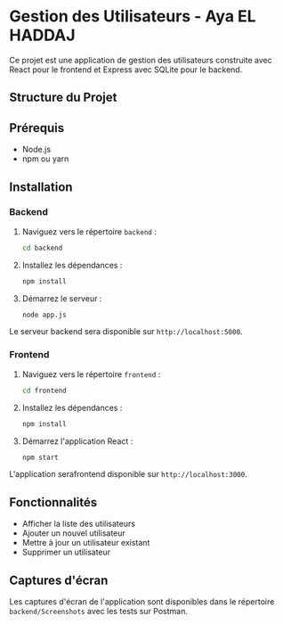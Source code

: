 # Gestion des Utilisateurs - Aya EL HADDAJ

Ce projet est une application de gestion des utilisateurs construite avec React pour le frontend et Express avec SQLite pour le backend.

## Structure du Projet

## Prérequis

- Node.js
- npm ou yarn

## Installation

### Backend

1. Naviguez vers le répertoire `backend` :
    ```sh
    cd backend
    ```

2. Installez les dépendances :
    ```sh
    npm install
    ```

3. Démarrez le serveur :
    ```sh
    node app.js

Le serveur backend sera disponible sur `http://localhost:5000`.

### Frontend

1. Naviguez vers le répertoire `frontend` :
    ```sh
    cd frontend
    ```

2. Installez les dépendances :
    ```sh
    npm install
    ```

3. Démarrez l'application React :
    ```sh
    npm start
    ```

L'application  serafrontend disponible sur `http://localhost:3000`.

## Fonctionnalités

- Afficher la liste des utilisateurs
- Ajouter un nouvel utilisateur
- Mettre à jour un utilisateur existant
- Supprimer un utilisateur

## Captures d'écran

Les captures d'écran de l'application sont disponibles dans le répertoire `backend/Screenshots` avec les tests sur Postman.
